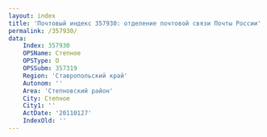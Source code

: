 ```yaml
---
layout: index
title: 'Почтовый индекс 357930: отделение почтовой связи Почты России'
permalink: /357930/
data:
    Index: 357930
    OPSName: Степное
    OPSType: О
    OPSSubm: 357319
    Region: 'Ставропольский край'
    Autonom: ''
    Area: 'Степновский район'
    City: Степное
    City1: ''
    ActDate: '20110127'
    IndexOld: ''
---
```

